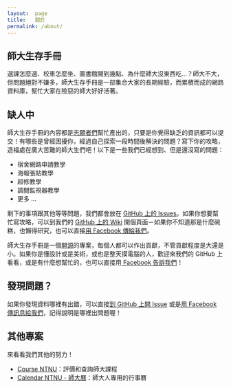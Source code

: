 ```yaml
---
layout:  page
title:   關於
permalink: /about/
---
```


## 師大生存手冊
選課怎麼選、校車怎麼坐、圖書館開到幾點、為什麼師大沒東西吃...？師大不大，但問題絕對不嫌多，師大生存手冊是一部集合大家的長期經驗，而累積而成的網路資料庫，幫忙大家在險惡的師大好好活著。

## 缺人中
師大生存手冊的內容都是[志願者們](/humans.txt)幫忙產出的，只要是你覺得缺乏的資訊都可以提交！有哪些是曾經困擾你，經過自己探索一段時間後解決的問題？寫下你的攻略，造福處在廣大苦難的師大生們吧！以下是一些我們已經想到、但是還沒寫的問題：

* 宿舍網路申請教學
* 海報張貼教學
* 超修教學
* 調閱監視器教學
* 更多 ...

剩下的事項跟其他等等問題，我們都會放在 [GitHub 上的 Issues](https://github.com/communityNTNU/surviveNTNU/issues)。如果你想要幫忙寫攻略，可以到我們的 [GitHub 上的 Wiki](https://github.com/communityNTNU/surviveNTNU/wiki) 開個頁面－如果你不知道那是什麼碗糕，也懶得研究，也可以直接[用 Facebook 傳給我們](https://www.facebook.com/CommunityNTNU/)。

師大生存手冊是一個[開源](http://www.inside.com.tw/2014/07/21/coscup14)的專案，每個人都可以作出貢獻，不管貢獻程度是大還是小。如果你是懂設計或是美術，或也是整天摸電腦的人，歡迎來我們的 GitHub 上看看，或是有什麼想幫忙的，也可以直接用[ Facebook 告訴我們](https://www.facebook.com/CommunityNTNU/)！

## 發現問題？
如果你發現資料哪裡有出錯，可以直接[到 GitHub 上開 Issue](https://github.com/communityNTNU/surviveNTNU/issues) 或是[用 Facebook 傳訊息給我們](https://www.facebook.com/CommunityNTNU/)，記得說明是哪裡出問題喔！

## 其他專案
來看看我們其他的努力！
* [Course NTNU](http://www.coursentnu.com/)：評價和查詢師大課程
* [Calendar NTNU - 師大曆](http://calendar.coursentnu.com/)：師大人專用的行事曆
